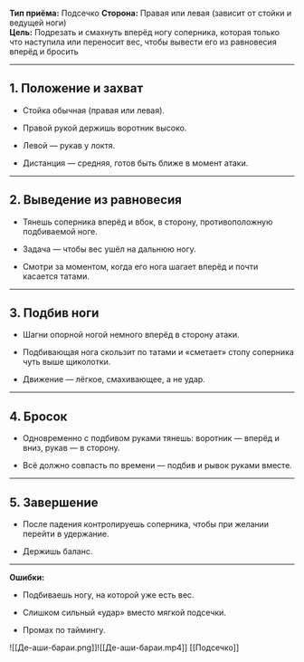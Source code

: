 **Тип приёма:** Подсечко
**Сторона:** Правая или левая (зависит от стойки и ведущей ноги)  
**Цель:** Подрезать и смахнуть вперёд ногу соперника, которая только что наступила или переносит вес, чтобы вывести его из равновесия вперёд и бросить

---

## 1. Положение и захват

- Стойка обычная (правая или левая).
    
- Правой рукой держишь воротник высоко.
    
- Левой — рукав у локтя.
    
- Дистанция — средняя, готов быть ближе в момент атаки.


---

## 2. Выведение из равновесия

- Тянешь соперника вперёд и вбок, в сторону, противоположную подбиваемой ноге.
    
- Задача — чтобы вес ушёл на дальнюю ногу.
    
- Смотри за моментом, когда его нога шагает вперёд и почти касается татами.


---

## 3. Подбив ноги

- Шагни опорной ногой немного вперёд в сторону атаки.
    
- Подбивающая нога скользит по татами и «сметает» стопу соперника чуть выше щиколотки.
    
- Движение — лёгкое, смахивающее, а не удар.
    

---

## 4. Бросок

- Одновременно с подбивом руками тянешь: воротник — вперёд и вниз, рукав — в сторону.
    
- Всё должно совпасть по времени — подбив и рывок руками вместе.


---

## 5. Завершение

- После падения контролируешь соперника, чтобы при желании перейти в удержание.
    
- Держишь баланс.


---

**Ошибки:**

- Подбиваешь ногу, на которой уже есть вес.
    
- Слишком сильный «удар» вместо мягкой подсечки.
    
- Промах по таймингу.

![[Де-аши-бараи.png]]![[Де-аши-бараи.mp4]]
[[Подсечко]]